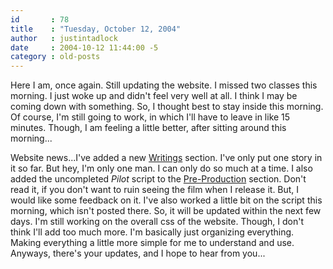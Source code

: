 ```yaml
---
id       : 78
title    : "Tuesday, October 12, 2004"
author   : justintadlock
date     : 2004-10-12 11:44:00 -5
category : old-posts
---
```


Here I am, once again.  Still updating the website.  I missed two classes this morning.  I just woke up and didn't feel very well at all.  I think I may be coming down with something.  So, I thought best to stay inside this morning.  Of course, I'm still going to work, in which I'll have to leave in like 15 minutes.  Though, I am feeling a little better, after sitting around this morning...

Website news...I've added a new <a href="/literature" title="Now Called The Literature Section"> Writings</a> section.  I've only put one story in it so far.  But hey, I'm only one man.  I can only do so much at a time.  I also added the uncompleted <i> Pilot</i> script to the <a href="http://www.dark-autumn.com/films/a/APieceOfMyEternalLife" title="Link Goes To A Piece Of My Eternal Life Now"> Pre-Production</a> section.  Don't read it, if you don't want to ruin seeing the film when I release it.  But, I would like some feedback on it.  I've also worked a little bit on the script this morning, which isn't posted there.  So, it will be updated within the next few days.  I'm still working on the overall css of the website.  Though, I don't think I'll add too much more.  I'm basically just organizing everything.  Making everything a little more simple for me to understand and use.  Anyways, there's your updates, and I hope to hear from you...
